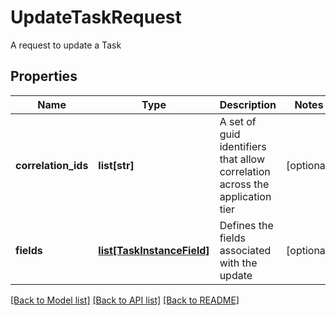 # UpdateTaskRequest

A request to update a Task

## Properties
Name | Type | Description | Notes
------------ | ------------- | ------------- | -------------
**correlation_ids** | **list[str]** | A set of guid identifiers that allow correlation across the application tier | [optional] 
**fields** | [**list[TaskInstanceField]**](TaskInstanceField.md) | Defines the fields associated with the update | [optional] 

[[Back to Model list]](../README.md#documentation-for-models) [[Back to API list]](../README.md#documentation-for-api-endpoints) [[Back to README]](../README.md)


